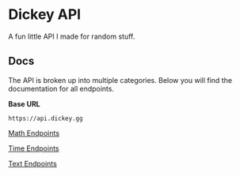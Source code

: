 # Dickey API

A fun little API I made for random stuff.

## Docs

The API is broken up into multiple categories. Below you will find the documentation for all endpoints.

**Base URL**

```
https://api.dickey.gg
```

[Math Endpoints](docs/math.md)

[Time Endpoints](docs/time.md)

[Text Endpoints](docs/text.md)
